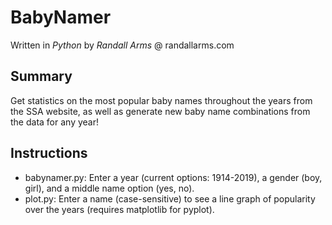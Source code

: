 # BabyNamer
Written in *Python* by *Randall Arms* @ randallarms.com

## Summary
Get statistics on the most popular baby names throughout the years from the SSA website, as well as generate new baby name combinations from the data for any year!

## Instructions
* babynamer.py: Enter a year (current options: 1914-2019), a gender (boy, girl), and a middle name option (yes, no).
* plot.py: Enter a name (case-sensitive) to see a line graph of popularity over the years (requires matplotlib for pyplot).